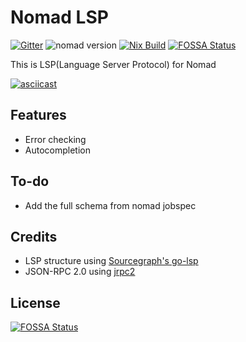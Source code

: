 # Nomad LSP

[![Gitter](https://badges.gitter.im/nomad-lsp/community.svg)](https://gitter.im/nomad-lsp/community?utm_source=badge&utm_medium=badge&utm_campaign=pr-badge)
![nomad version](https://img.shields.io/badge/nomad-0.9.1-blue.svg)
[![Nix Build](https://img.shields.io/travis/com/juliosueiras/nomad-lsp.svg?logo=travis&label=Nix%20Build)](https://travis-ci.com/juliosueiras/nomad-lsp)
[![FOSSA Status](https://app.fossa.io/api/projects/git%2Bgithub.com%2Fjuliosueiras%2Fnomad-lsp.svg?type=shield)](https://app.fossa.io/projects/git%2Bgithub.com%2Fjuliosueiras%2Fnomad-lsp?ref=badge_shield)


This is LSP(Language Server Protocol) for Nomad

[![asciicast](https://asciinema.org/a/246266.svg)](https://asciinema.org/a/246266)

## Features

- Error checking
- Autocompletion

## To-do

- Add the full schema from nomad jobspec

## Credits
- LSP structure using [Sourcegraph's go-lsp](https://github.com/sourcegraph/go-lsp)
- JSON-RPC 2.0 using [jrpc2](https://github.com/creachadair/jrpc2)

## License
[![FOSSA Status](https://app.fossa.io/api/projects/git%2Bgithub.com%2Fjuliosueiras%2Fnomad-lsp.svg?type=large)](https://app.fossa.io/projects/git%2Bgithub.com%2Fjuliosueiras%2Fnomad-lsp?ref=badge_large)
